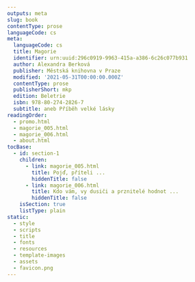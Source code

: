 ```yaml
---
outputs: meta
slug: book
contentType: prose
languageCode: cs
meta:
  languageCode: cs
  title: Magorie
  identifier: urn:uuid:296c0919-9963-415a-a386-6c26c077b931
  author: Alexandra Berková
  publisher: Městská knihovna v Praze
  modified: '2021-05-31T00:00:00.000Z'
  contentType: prose
  publisherShort: mkp
  edition: Beletrie
  isbn: 978-80-274-2826-7
  subtitle: aneb Příběh velké lásky
readingOrder:
  - promo.html
  - magorie_005.html
  - magorie_006.html
  - about.html
tocBase:
  - id: section-1
    children:
      - link: magorie_005.html
        title: Pojď, příteli ...
        hiddenTitle: false
      - link: magorie_006.html
        title: Kdo vám, vy dusiči a prznitelé hodnot ...
        hiddenTitle: false
    isSection: true
    listType: plain
static:
  - style
  - scripts
  - title
  - fonts
  - resources
  - template-images
  - assets
  - favicon.png
---
```

